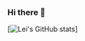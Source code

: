 ### Hi there 👋

[![Lei's GitHub stats](https://github-readme-stats.vercel.app/api?username=leixdd&theme=radical)]
